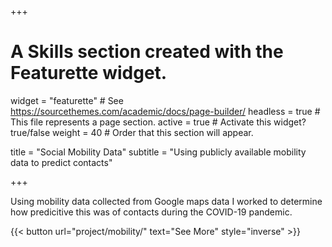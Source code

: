 +++
# A Skills section created with the Featurette widget.
widget = "featurette"  # See https://sourcethemes.com/academic/docs/page-builder/
headless = true  # This file represents a page section.
active = true # Activate this widget? true/false
weight = 40  # Order that this section will appear.

title = "Social Mobility Data"
subtitle = "Using publicly available mobility data to predict contacts"

+++

Using mobility data collected from Google maps data I worked to determine how predicitive this was of contacts during the COVID-19 pandemic.

{{< button url="project/mobility/" text="See More" style="inverse" >}}